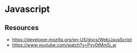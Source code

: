 # Javascript

## Resources

- https://developer.mozilla.org/en-US/docs/Web/JavaScript
- https://www.youtube.com/watch?v=Pyv0tMm5i_w